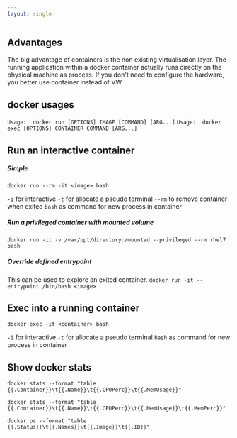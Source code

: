 ```yaml
---
layout: single
---
```


## Advantages
The big advantage of containers is the non existing virtualisation layer. The running application within a docker container actually runs directly on the physical machine as process.
If you don't need to configure the hardware, you better use container instead of VW. 

## docker usages
```Usage:  docker run [OPTIONS] IMAGE [COMMAND] [ARG...]```
```Usage:  docker exec [OPTIONS] CONTAINER COMMAND [ARG...]```

## Run an interactive container

##### Simple
```docker run --rm -it <image> bash```

```-i``` for interactive 
```-t``` for allocate a pseudo terminal
```--rm``` to remove container when exited 
```bash``` as command for new process in container 

##### Run a privileged container with mounted volume
```docker run -it -v /var/opt/directory:/mounted --privileged --rm rhel7 bash```

##### Override defined entrypoint
This can be used to explore an exited container.
```docker run -it --entrypoint /bin/bash <image>```

## Exec into a running container
```docker exec -it <container> bash```

```-i``` for interactive 
```-t``` for allocate a pseudo terminal 
```bash``` as command for new process in container  


## Show docker stats
```docker stats --format "table {{.Container}}\t{{.Name}}\t{{.CPUPerc}}\t{{.MemUsage}}"```

```docker stats --format "table {{.Container}}\t{{.Name}}\t{{.CPUPerc}}\t{{.MemUsage}}\t{{.MemPerc}}"```

```docker ps --format "table {{.Status}}\t{{.Names}}\t{{.Image}}\t{{.ID}}"```

